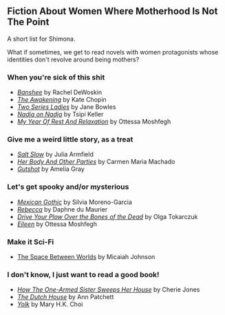 ## Fiction About Women Where Motherhood Is Not The Point
A short list for Shimona.

What if sometimes, we get to read novels with women protagonists whose identities don't revolve around being mothers?


### When you're sick of this shit

- [_Banshee_](https://bookshop.org/books/banshee-9781948340106/9781948340113) by Rachel DeWoskin
- [_The Awakening_](https://bookshop.org/books/the-awakening-9780486277868/9780486277868) by Kate Chopin
- [_Two Series Ladies_](https://bookshop.org/books/two-serious-ladies/9780062283122) by Jane Bowles
- [_Nadja on Nadja_](https://bookshop.org/books/nadja-on-nadja/9780998892351) by Tsipi Keller
- [_My Year Of Rest And Relaxation_](https://bookshop.org/books/my-year-of-rest-and-relaxation/9780525522133) by Ottessa Moshfegh

### Give me a weird little story, as a treat

- [_Salt Slow_](https://bookshop.org/books/salt-slow/9781250224774) by Julia Armfield
- [_Her Body And Other Parties_](https://bookshop.org/books/her-body-and-other-parties-stories/9781555977887) by Carmen Maria Machado
- [_Gutshot_](https://bookshop.org/books/gutshot-stories/9780374175443) by Amelia Gray


### Let's get spooky and/or mysterious
- [_Mexican Gothic_](https://bookshop.org/books/mexican-gothic/9780525620785) by Silvia Moreno-Garcia
- [_Rebecca_](https://bookshop.org/books/rebecca-9780380730407/9780380730407) by Daphne du Maurier
- [_Drive Your Plow Over the Bones of the Dead_](https://bookshop.org/books/drive-your-plow-over-the-bones-of-the-dead-9780525541349/9780525541349) by Olga Tokarczuk
- [_Eileen_](https://bookshop.org/books/eileen/9780143128755) by Ottessa Moshfegh


### Make it Sci-Fi
- [The Space Between Worlds](https://bookshop.org/books/the-space-between-worlds-9780593135051/9780593135051) by Micaiah Johnson

### I don't know, I just want to read a good book!
- [_How The One-Armed Sister Sweeps Her House_](https://bookshop.org/books/how-the-one-armed-sister-sweeps-her-house-9780316536998/9780316536981) by Cherie Jones
- [_The Dutch House_](https://bookshop.org/books/the-dutch-house/9780062963680) by Ann Patchett
- [_Yolk_](https://bookshop.org/books/yolk/9781534446007) by Mary H.K. Choi
